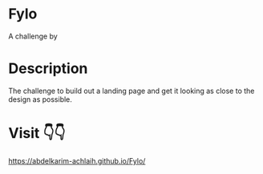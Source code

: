 # Fylo

A challenge by

# Description

The challenge to build out a landing page and get it looking as close to the design as possible.

# Visit 👇👇

https://abdelkarim-achlaih.github.io/Fylo/
